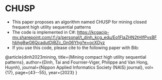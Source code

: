 # CHUSP
- This paper proposes an algorithm named CHUSP for mining closed frequent high utility sequential patterns
- The code is implemented in C#: https://kcgacjp-my.sharepoint.com/:f:/g/personal/t_dinh_kcg_edu/Eo1FlaZHN2tHlfPvsBFhbhgBwG6QcadutDjBZc_Gn06Yhg?e=ocXDyz 
- If you use this code, please cite to the following paper with Bib:

@article{dinh2023mining,
  title={Mining compact high utility sequential patterns},
  author={Dinh, Tai and Fournier-Viger, Philippe and Van Hong, Huynh},
  journal={Nippon Applied Informatics Society (NAIS) journal},
  vol={17},
  page={43--55},
  year={2023}
}
